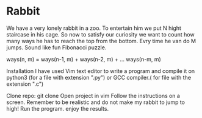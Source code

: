 # Rabbit

We have a very lonely rabbit in a zoo. To entertain him we put N hight staircase in his cage. So now to satisfy  our curiosity we want to count how many ways he has to reach the top from the bottom. Evry time he van do M jumps. Sound like fun Fibonacci puzzle.

ways(n, m) = ways(n-1, m) + ways(n-2, m) + ... ways(n-m, m)

Installation
I have used Vim text editor to write a program and compile it on python3 (for a file with extension ".py") or GCC compiler.( for file with the extension ".c")

Clone repo: git clone
Open project in vim
Follow the instructions on a screen. Remember to be realistic and do not make my rabbit to jump to high!
Run the program.
enjoy the results.
